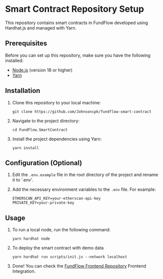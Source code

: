# Smart Contract Repository Setup

This repository contains smart contracts in FundFlow developed using Hardhat.js and managed with Yarn.

## Prerequisites

Before you can set up this repository, make sure you have the following installed:

- [Node.js](https://nodejs.org) (version 18 or higher)
- [Yarn](https://yarnpkg.com)

## Installation

1. Clone this repository to your local machine:

    ```shell
    git clone https://github.com/Johnsoncpk/fundflow-smart-contract
    ```

2. Navigate to the project directory:

    ```shell
    cd FundFlow.SmartContract
    ```

3. Install the project dependencies using Yarn:

    ```shell
    yarn install
    ```

## Configuration (Optional)

1. Edit the `.env.example` file in the root directory of the project and rename it to '.env'.

2. Add the necessary environment variables to the `.env` file. For example:

    ```plaintext
    ETHERSCAN_API_KEY=your-etherscan-api-key
    PRIVATE_KEY=your-private-key
    ```

## Usage

1. To run a local node, run the following command:

    ```plaintext
    yarn hardhat node
    ```

2. To deploy the smart contract with demo data

    ```plaintext
    yarn hardhat run scripts/init.js --network localhost
    ```
3. Done! You can check the [FundFlow Frontend Repository](https://github.com/Johnsoncpk/FundFlow.Frontend) Frontend Integration.
